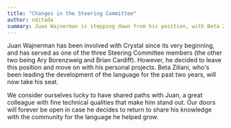 ```yaml
---
title: "Changes in the Steering Committee"
author: nditada
summary: Juan Wajnerman is stepping down from his position, with Beta Ziliani taking his place.
---
```


Juan Wajnerman has been involved with Crystal since its very beginning, and has served as one of the three Steering Committee members (the other two being Ary Borenzweig and Brian Cardiff). However, he decided to leave this position and move on with his personal projects. Beta Ziliani, who's been leading the development of the language for the past two years, will now take his seat.

We consider ourselves lucky to have shared paths with Juan, a great colleague with fine technical qualities that make him stand out. Our doors will forever be open in case he decides to return to share his knowledge with the community for the language he helped grow.
